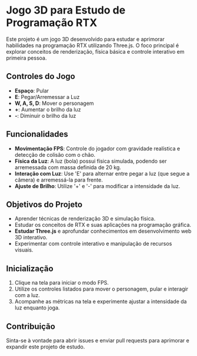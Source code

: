 # Jogo 3D para Estudo de Programação RTX

Este projeto é um jogo 3D desenvolvido para estudar e aprimorar habilidades na programação RTX utilizando Three.js. O foco principal é explorar conceitos de renderização, física básica e controle interativo em primeira pessoa.

## Controles do Jogo

- **Espaço**: Pular  
- **E**: Pegar/Arremessar a Luz  
- **W, A, S, D**: Mover o personagem  
- **+**: Aumentar o brilho da luz  
- **-**: Diminuir o brilho da luz  

## Funcionalidades

- **Movimentação FPS**: Controle do jogador com gravidade realística e detecção de colisão com o chão.
- **Física da Luz**: A luz (bola) possui física simulada, podendo ser arremessada com massa definida de 20 kg.
- **Interação com Luz**: Use 'E' para alternar entre pegar a luz (que segue a câmera) e arremessá-la para frente.  
- **Ajuste de Brilho**: Utilize '+' e '-' para modificar a intensidade da luz.

## Objetivos do Projeto

- Aprender técnicas de renderização 3D e simulação física.  
- Estudar os conceitos de RTX e suas aplicações na programação gráfica.  
- **Estudar Three.js** e aprofundar conhecimentos em desenvolvimento web 3D interativo.  
- Experimentar com controle interativo e manipulação de recursos visuais.

## Inicialização

1. Clique na tela para iniciar o modo FPS.
2. Utilize os controles listados para mover o personagem, pular e interagir com a luz.
3. Acompanhe as métricas na tela e experimente ajustar a intensidade da luz enquanto joga.

## Contribuição

Sinta-se à vontade para abrir issues e enviar pull requests para aprimorar e expandir este projeto de estudo.
